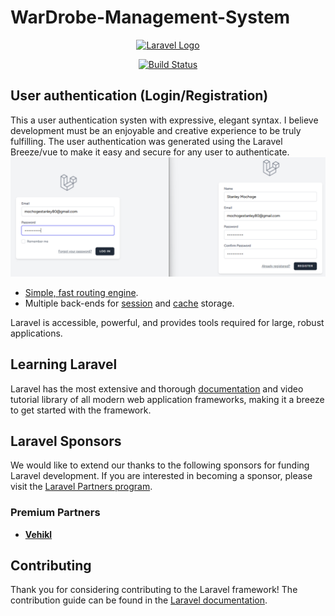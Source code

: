 # WarDrobe-Management-System

<p align="center"><a href="https://laravel.com" target="_blank"><img src="https://raw.githubusercontent.com/laravel/art/master/logo-lockup/5%20SVG/2%20CMYK/1%20Full%20Color/laravel-logolockup-cmyk-red.svg" width="400" alt="Laravel Logo"></a></p>

<p align="center">
<a href="https://github.com/laravel/framework/actions"><img src="https://github.com/laravel/framework/workflows/tests/badge.svg" alt="Build Status"></a>
</p>

## User authentication (Login/Registration)

This a user authentication systen with expressive, elegant syntax. I believe development must be an enjoyable and creative experience to be truly fulfilling. The user authentication was generated using the Laravel Breeze/vue to make it easy and secure for any user to authenticate.
<img src="/public/ReadmeImages/UserAuthentication page.png" alt="Authentication_frontPage">

- [Simple, fast routing engine](https://laravel.com/docs/routing).
- Multiple back-ends for [session](https://laravel.com/docs/session) and [cache](https://laravel.com/docs/cache) storage.



Laravel is accessible, powerful, and provides tools required for large, robust applications.

## Learning Laravel

Laravel has the most extensive and thorough [documentation](https://laravel.com/docs) and video tutorial library of all modern web application frameworks, making it a breeze to get started with the framework.


## Laravel Sponsors

We would like to extend our thanks to the following sponsors for funding Laravel development. If you are interested in becoming a sponsor, please visit the [Laravel Partners program](https://partners.laravel.com).

### Premium Partners

- **[Vehikl](https://vehikl.com/)**

## Contributing

Thank you for considering contributing to the Laravel framework! The contribution guide can be found in the [Laravel documentation](https://laravel.com/docs/contributions).


